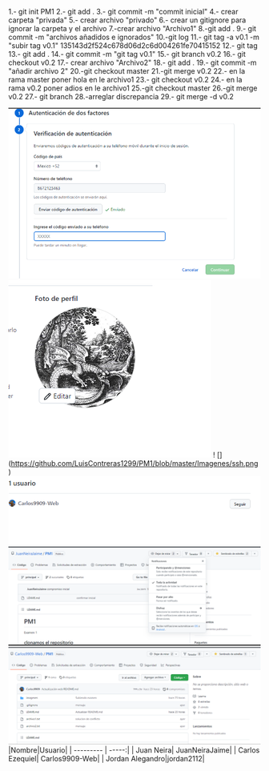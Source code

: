 1.- git init PM1
2.- git add .
3.- git commit -m "commit inicial"
4.- crear carpeta "privada"
5.- crear archivo "privado"
6.- crear un gitignore para ignorar la carpeta y el archivo
7.-crear archivo "Archivo1"
8.-git add .
9.- git commit -m "archivos añadidos e ignorados"
10.-git log
11.- git tag -a v0.1 -m "subir tag v0.1" 135143d2f524c678d06d2c6d004261fe70415152
12.- git tag
13.- git add .
14.- git commit -m "git tag v0.1"
15.- git branch v0.2
16.- git checkout v0.2
17.- crear archivo "Archivo2"
18.- git add .
19.- git commit -m "añadir archivo 2"
20.-git checkout master
21.-git merge v0.2
22.- en la rama master poner hola en le archivo1
23.- git checkout v0.2
24.- en la rama v0.2 poner adios en le archivo1
25.-git checkout master
26.-git merge v0.2
27.- git branch
28.-arreglar discrepancia
29.- git merge -d v0.2

![](https://github.com/LuisContreras1299/PM1/blob/master/Imagenes/dos%20_faces.png)
![](https://github.com/LuisContreras1299/PM1/blob/master/Imagenes/Perfilfoto.png)
! [] (https://github.com/LuisContreras1299/PM1/blob/master/Imagenes/ssh.png)
![](https://github.com/LuisContreras1299/PM1/blob/master/Imagenes/Seguir.png)
![](https://github.com/LuisContreras1299/PM1/blob/master/Imagenes/seguir_repo.png)
![](https://github.com/LuisContreras1299/PM1/blob/master/Imagenes/estrella.png)
|Nombre|Usuario|
| --------- | -----:|
| Juan Neira| JuanNeiraJaime|
| Carlos Ezequiel|  Carlos9909-Web|
| Jordan Alegandro|jordan2112|

